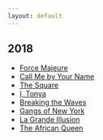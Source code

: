 ```yaml
---
layout: default
---
```


## 2018

* [Force Majeure](http://www.imdb.com/title/tt2121382)  
* [Call Me by Your Name](http://www.imdb.com/title/tt5726616)
* [The Square](http://www.imdb.com/title/tt4995790)
* [I, Tonya ]()
* [Breaking the Waves]()  
* [Gangs of New York]()
* [La Grande Illusion]()
* [The African Queen]()





<br>
